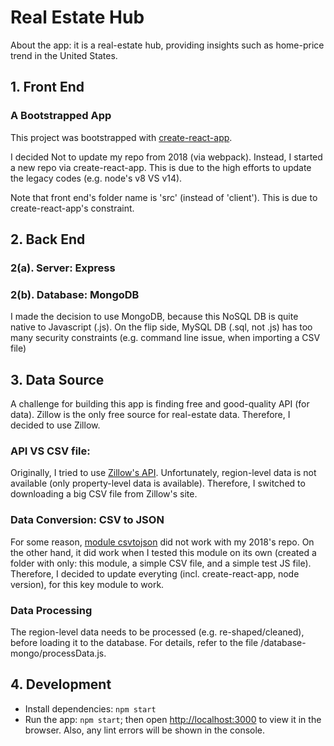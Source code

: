# Real Estate Hub

About the app: it is a real-estate hub, providing insights such as home-price trend in the United States.

## 1. Front End

### A Bootstrapped App

This project was bootstrapped with [create-react-app](https://github.com/facebook/create-react-app).

I decided Not to update my repo from 2018 (via webpack). Instead, I started a new repo via create-react-app. This is due to the high efforts to update the legacy codes (e.g. node's v8 VS v14).

Note that front end's folder name is 'src' (instead of 'client'). This is due to create-react-app's constraint.

## 2. Back End

### 2(a). Server: Express

### 2(b). Database: MongoDB

I made the decision to use MongoDB, because this NoSQL DB is quite native to Javascript (.js). On the flip side, MySQL DB (.sql, not .js) has too many security constraints (e.g. command line issue, when importing a CSV file)

## 3. Data Source

A challenge for building this app is finding free and good-quality API (for data). Zillow is the only free source for real-estate data. Therefore, I decided to use Zillow.

### API VS CSV file:

Originally, I tried to use [Zillow's API](https://www.zillow.com/howto/api/APIOverview.htm). Unfortunately, region-level data is not available (only property-level data is available). Therefore, I switched to downloading a big CSV file from Zillow's site.

### Data Conversion: CSV to JSON

For some reason, [module csvtojson](https://www.npmjs.com/package/csvtojson) did not work with my 2018's repo. On the other hand, it did work when I tested this module on its own (created a folder with only: this module, a simple CSV file, and a simple test JS file). Therefore, I decided to update everyting (incl. create-react-app, node version), for this key module to work.

### Data Processing

The region-level data needs to be processed (e.g. re-shaped/cleaned), before loading it to the database. For details, refer to the file /database-mongo/processData.js.

## 4. Development

- Install dependencies: `npm start`
- Run the app: `npm start`; then open [http://localhost:3000](http://localhost:3000) to view it in the browser. Also, any lint errors will be shown in the console.
